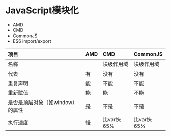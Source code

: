 # JavaScript模块化

* AMD
* CMD
* CommonJS
* ES6 import/export

| **项目** | **AMD** | **CMD** | **CommonJS** |
| :--- | :--- | :--- | :--- |
| 名称 |  | 块级作用域 | 块级作用域 |
| 代表 | 有 | 没有 | 没有 |
| 重复声明 | 能 | 不能 | 不能 |
| 重新赋值 | 能 | 能 | 不能 |
| 是否是顶层对象（如window）的属性 | 是 | 不是 | 不是 |
| 执行速度 | 慢 | 比var快65% | 比var快65% |

